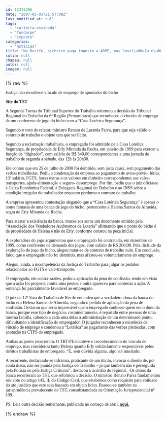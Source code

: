 ```yaml
---
id: 12378296
date: "2007-05-03T21:57:00Z"
last_modified_at: null
tags:
  - "carteira-assinada"
  - "fundarpe"
  - "imposto"
categories:
  - "noticias"
title: "No Recife, bicheiro paga imposto a ARPE, mas Justi\u00e7a n\u00e3o obriga que ele assine carteira de trabalho de cambistas"
sutia: null
chapeu: null
autor: null
imagem: null
---
```

{% raw %}
<p><span style="font-family: Verdana;">Justi&ccedil;a n&atilde;o reconhece v&iacute;nculo de emprego de apontador do bicho</span></p>
<p><strong><span style="font-family: Verdana;">Site do TST</span></strong></p>
<p><span style="font-family: Verdana;">A Segunda Turma do Tribunal Superior do Trabalho reformou a decis&atilde;o do Tribunal Regional do Trabalho da 6&ordf; Regi&atilde;o (Pernambuco) que reconheceu o v&iacute;nculo de emprego de um conferente de jogo do bicho com a &ldquo;Casa Lot&eacute;rica Seguran&ccedil;a&rdquo;. </span></p>
<p><span style="font-family: Verdana;">Segundo o voto do relator, ministro Renato de Lacerda Paiva, para que seja v&aacute;lido o contrato de trabalho o objeto tem que ser l&iacute;cito. </span></p>
<p><span style="font-family: Verdana;">Segundo a reclama&ccedil;&atilde;o trabalhista, o empregado foi admitido pela Casa Lot&eacute;rica Seguran&ccedil;a, de propriedade de Erly Miranda da Rocha, em janeiro de 1999 para exercer a fun&ccedil;&atilde;o de &ldquo;digitador&rdquo;, com sal&aacute;rio de R$ 340,00 correspondentes a uma jornada de trabalho de segunda a s&aacute;bado, das 12h &agrave;s 20h30.</span></p>
<p><span style="font-family: Verdana;">Ele contou que em 25 de julho de 2000 foi demitido, sem justa causa, sem pagamento das verbas trabalhistas. Pediu a condena&ccedil;&atilde;o da empresa ao pagamento de aviso-pr&eacute;vio, f&eacute;rias, 13&ordm; sal&aacute;rio, FGTS, horas extras e os valores em dinheiro correspondentes aos vales-transportes, ajuda-alimenta&ccedil;&atilde;o e seguro- desemprego. Por fim, pediu que o juiz oficiasse &agrave; Caixa Econ&ocirc;mica Federal, &agrave; Delegacia Regional do Trabalho e ao INSS sobre a condi&ccedil;&atilde;o irregular do trabalhador enquanto perdurou o contrato de trabalho.</span></p>
<p><span style="font-family: Verdana;">A empresa apresentou contesta&ccedil;&atilde;o alegando que a &ldquo;Casa Lot&eacute;rica Seguran&ccedil;a&rdquo; &eacute; apenas o nome fantasia de uma banca de jogo do bicho, pertencente a Helena Santos de Almeida, sogra de Erly Miranda da Rocha.</span></p>
<p><span style="font-family: Verdana;">Para atestar a exist&ecirc;ncia da banca, trouxe aos autos um documento emitido pela &ldquo;Associa&ccedil;&atilde;o dos Vendedores Aut&ocirc;nomos de Loteria&rdquo; afirmando que o ponto do bicho &eacute; de propriedade de Helena e n&atilde;o de Erly, conforme constou na pe&ccedil;a inicial. </span></p>
<p><span style="font-family: Verdana;">A exploradora do jogo argumentou que o empregado foi contratado, em dezembro de 1999, como conferente de demanda dos jogos, com sal&aacute;rio de R$ 200,00. Pela ilicitude da explora&ccedil;&atilde;o do jogo do bicho, alegou tratar-se de contrato de trabalho nulo. Em conclus&atilde;o, falou que o empregado n&atilde;o foi demitido, mas afastou-se voluntariamente do emprego. </span></p>
<p><span style="font-family: Verdana;">Alegou, ainda, a incompet&ecirc;ncia da Justi&ccedil;a do Trabalho para julgar os pedidos relacionados ao FGTS e vale-transporte.&nbsp; </span></p>
<p><span style="font-family: Verdana;">O empregado, em contra-raz&otilde;es, pediu a aplica&ccedil;&atilde;o da pena de confiss&atilde;o, tendo em vista que a a&ccedil;&atilde;o foi proposta contra uma pessoa e outra apareceu para contestar a a&ccedil;&atilde;o. A senten&ccedil;a foi parcialmente favor&aacute;vel ao empregado.</span></p>
<p><span style="font-family: Verdana;">O juiz da 12&ordf; Vara do Trabalho de Recife entendeu que a verdadeira dona da banca do bicho era Helena Santos de Almeida, negando o pedido de aplica&ccedil;&atilde;o da pena de confiss&atilde;o. Destacou que seria improv&aacute;vel que o empregado soubesse quem era o dono da banca, porque esse tipo de neg&oacute;cio, costumeiramente, &eacute; repartido entre pessoas de uma mesma fam&iacute;lia, cabendo a cada uma delas a administra&ccedil;&atilde;o de um determinado ponto, dificultando a identifica&ccedil;&atilde;o do empregador. O julgador reconheceu a exist&ecirc;ncia de v&iacute;nculo de emprego e condenou a &ldquo;Lot&eacute;rica&rdquo; ao pagamento das verbas pleiteadas, com anota&ccedil;&atilde;o na CTPS do empregado. </span></p>
<p><span style="font-family: Verdana;">Ambas as partes recorreram. O TRT/PE manteve o reconhecimento do v&iacute;nculo de emprego, mas considerou tanto Helena quanto Erly solidariamente respons&aacute;veis pelos d&eacute;bitos trabalhistas do empregado. &ldquo;&Eacute;, sem d&uacute;vida alguma, algo at&eacute; inusitado. </span></p>
<p><span style="font-family: Verdana;">A recorrente, declarando-se infratora, praticante de um il&iacute;cito, invocar o direito de, por conta disso, n&atilde;o ser punida pela Justi&ccedil;a do Trabalho &ndash; j&aacute; que tamb&eacute;m n&atilde;o &eacute; perseguida pela Pol&iacute;cia ou pela Justi&ccedil;a Criminal&rdquo;, destacou o ac&oacute;rd&atilde;o do regional.&nbsp; Os donos da banca recorreram ao TST, que reformou a decis&atilde;o. O ministro Renato Paiva fundamentou seu voto no artigo 145, II, do C&oacute;digo Civil, que estabelece como requisito para validade do ato jur&iacute;dico que este seja baseado em objeto l&iacute;cito. Baseou-se tamb&eacute;m na jurisprud&ecirc;ncia prevalecente do TST, consubstanciada na Orienta&ccedil;&atilde;o Jurisprudencial n&deg; 199. </span></p>
<p><span style="font-family: Verdana;">PS: Leia outra decis&atilde;o semelhante, publicada no come&ccedil;o de abril, <strong><a href="http://fivenews.sjcc.com.br/https:/jc3.uol.com.br/blogs/blogdejamildo/2007/04/04/index.php#6648">aqui.</a></strong></span></p>
{% endraw %}